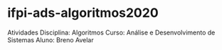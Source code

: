# ifpi-ads-algoritmos2020

Atividades
Disciplina: Algoritmos
Curso: Análise e Desenvolvimento de Sistemas
Aluno: Breno Avelar
